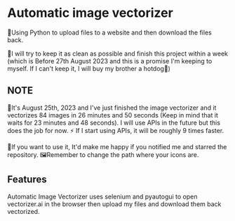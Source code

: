 # Automatic image vectorizer
🚀Using Python to upload files to a website and then download the files back.

🔮I will try to keep it as clean as possible and finish this project within a week (which is Before 27th August 2023 and this is a promise I'm keeping to myself. If I can't keep it, I will buy my brother a hotdog🌭)

## NOTE
🤩It's August 25th, 2023 and I've just finished the image vectorizer and it vectorizes 84 images in 26 minutes and 50 seconds (Keep in mind that it waits for 23 minutes and 48 seconds).
I will use APIs in the future but this does the job for now.
⚡ If I start using APIs, it will be roughly 9 times faster.

🌟If you want to use it, It'd make me happy if you notified me and starred the repository.
🖼️Remember to change the path where your icons are.

## Features
Automatic Image Vectorizer uses selenium and pyautogui to open vectorizer.ai in the browser then upload my files and download them back vectorized.
